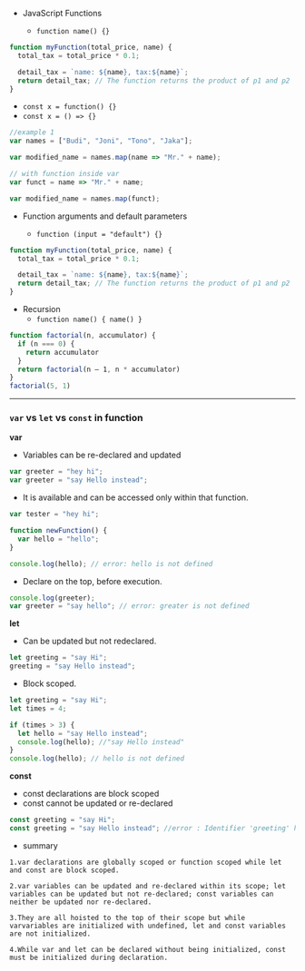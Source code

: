 * JavaScript Functions

  * `function name() {}`

```js
function myFunction(total_price, name) {
  total_tax = total_price * 0.1;

  detail_tax = `name: ${name}, tax:${name}`;
  return detail_tax; // The function returns the product of p1 and p2
}
```

* `const x = function() {}`
* `const x = () => {}`

```js
//example 1
var names = ["Budi", "Joni", "Tono", "Jaka"];

var modified_name = names.map(name => "Mr." + name);

// with function inside var
var funct = name => "Mr." + name;

var modified_name = names.map(funct);
```

* Function arguments and default parameters

  * `function (input = "default") {}`

```js
function myFunction(total_price, name) {
  total_tax = total_price * 0.1;

  detail_tax = `name: ${name}, tax:${name}`;
  return detail_tax; // The function returns the product of p1 and p2
}
```

* Recursion
  * `function name() { name() }`

```js
function factorial(n, accumulator) {
  if (n === 0) {
    return accumulator
  }
  return factorial(n — 1, n * accumulator)
}
factorial(5, 1)
```

---

### `var` vs `let` vs `const` in function

**var**

* Variables can be re-declared and updated

```js
var greeter = "hey hi";
var greeter = "say Hello instead";
```

* It is available and can be accessed only within that function.

```js
var tester = "hey hi";

function newFunction() {
  var hello = "hello";
}

console.log(hello); // error: hello is not defined
```

* Declare on the top, before execution.

```js
console.log(greeter);
var greeter = "say hello"; // error: greater is not defined
```

**let**

* Can be updated but not redeclared.

```js
let greeting = "say Hi";
greeting = "say Hello instead";
```

* Block scoped.

```js
let greeting = "say Hi";
let times = 4;

if (times > 3) {
  let hello = "say Hello instead";
  console.log(hello); //"say Hello instead"
}
console.log(hello); // hello is not defined
```

**const**

* const declarations are block scoped
* const cannot be updated or re-declared

```js
const greeting = "say Hi";
const greeting = "say Hello instead"; //error : Identifier 'greeting' has already been declared
```

* summary

```
1.var declarations are globally scoped or function scoped while let and const are block scoped.

2.var variables can be updated and re-declared within its scope; let variables can be updated but not re-declared; const variables can neither be updated nor re-declared.

3.They are all hoisted to the top of their scope but while varvariables are initialized with undefined, let and const variables are not initialized.

4.While var and let can be declared without being initialized, const must be initialized during declaration.
```
